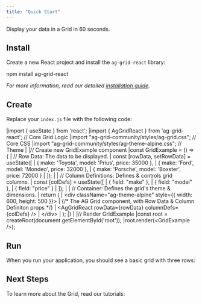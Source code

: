 ```yaml
--- 
title: "Quick Start" 
---
```


Display your data in a Grid in 60 seconds.

<framework-specific-section frameworks="react">

## Install

Create a new React project and install the `ag-grid-react` library:

<snippet transform={false} language="bash">
npm install ag-grid-react
</snippet>

_For more information, read our detailed [installation guide](/packages-modules/)._

## Create

Replace your `index.js` file with the following code:

<snippet transform={false} language="jsx">
|import { useState } from 'react';
|import { AgGridReact } from 'ag-grid-react'; // Core Grid Logic
|import "ag-grid-community/styles/ag-grid.css"; // Core CSS
|import "ag-grid-community/styles/ag-theme-alpine.css"; // Theme
|
|// Create new GridExample component
|const GridExample = () => {
|  // Row Data: The data to be displayed.
|  const [rowData, setRowData] = useState([
|    { make: 'Toyota', model: 'Prius', price: 35000 },
|    { make: 'Ford', model: 'Mondeo', price: 32000 },
|    { make: 'Porsche', model: 'Boxster', price: 72000 }
|  ]);
|  
|  // Column Definitions: Defines & controls grid columns.
|  const [colDefs] = useState([
|    { field: "make" },
|    { field: "model" },
|    { field: "price" }
|  ]);
|
|  // Container: Defines the grid's theme & dimensions.
|  return (
|    &lt;div className="ag-theme-alpine" style={{ width: 600, height: 500 }}>
|      {/* The AG Grid component, with Row Data & Column Definiton props */}
|      &lt;AgGridReact rowData={rowData} columnDefs={colDefs} />
|    &lt;/div>
|  );
|}
|
|// Render GridExample
|const root = createRoot(document.getElementById('root'));
|root.render(&lt;GridExample />);
</snippet>

</framework-specific-section>

## Run

When you run your application, you should see a basic grid with three rows:

<grid-example title='Quick Start Example' name='quick-start-example' type='generated' options='{ "exampleHeight": 201 }'></grid-example>

## Next Steps

To learn more about the Grid, read our tutorials:

<next-step-tiles tutorial1="true" tutorial2="false" tutorial3="false"/>

